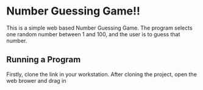 # Number Guessing Game!!
  This is a simple web based Number Guessing Game. The program selects one random number between 1 and 100, and the user is to guess that number.
  
## Running a Program
   Firstly, clone the link in your workstation. After cloning the project, open the web brower and drag in 
